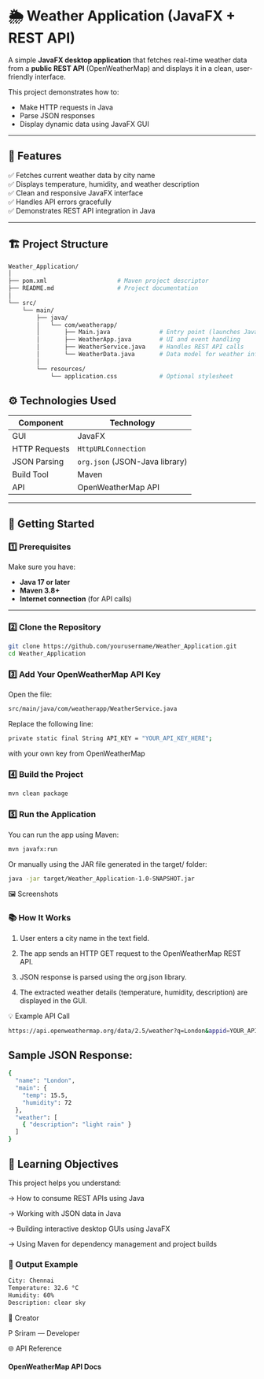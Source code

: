 # 🌦️ Weather Application (JavaFX + REST API)

A simple **JavaFX desktop application** that fetches real-time weather data from a **public REST API** (OpenWeatherMap) and displays it in a clean, user-friendly interface.  

This project demonstrates how to:
- Make HTTP requests in Java  
- Parse JSON responses  
- Display dynamic data using JavaFX GUI  

---

## 🧩 Features

✅ Fetches current weather data by city name  
✅ Displays temperature, humidity, and weather description  
✅ Clean and responsive JavaFX interface  
✅ Handles API errors gracefully  
✅ Demonstrates REST API integration in Java  

---

## 🏗️ Project Structure
```bash
Weather_Application/
│
├── pom.xml                    # Maven project descriptor
├── README.md                  # Project documentation
│
└── src/
    └── main/
        ├── java/
        │   └── com/weatherapp/
        │       ├── Main.java              # Entry point (launches JavaFX)
        │       ├── WeatherApp.java        # UI and event handling
        │       ├── WeatherService.java    # Handles REST API calls
        │       └── WeatherData.java       # Data model for weather info
        │
        └── resources/
            └── application.css            # Optional stylesheet


```

## ⚙️ Technologies Used

| Component | Technology |
|------------|-------------|
| GUI | JavaFX |
| HTTP Requests | `HttpURLConnection` |
| JSON Parsing | `org.json` (JSON-Java library) |
| Build Tool | Maven |
| API | OpenWeatherMap API |

---

## 🚀 Getting Started

### 1️⃣ Prerequisites
Make sure you have:
- **Java 17 or later**
- **Maven 3.8+**
- **Internet connection** (for API calls)

---

### 2️⃣ Clone the Repository

```bash
git clone https://github.com/yourusername/Weather_Application.git
cd Weather_Application
```

### 3️⃣ Add Your OpenWeatherMap API Key

Open the file:

```bash
src/main/java/com/weatherapp/WeatherService.java
```

Replace the following line:
```bash
private static final String API_KEY = "YOUR_API_KEY_HERE";

```
with your own key from OpenWeatherMap

### 4️⃣ Build the Project

```bash
mvn clean package

```
### 5️⃣ Run the Application
You can run the app using Maven:

```bash
mvn javafx:run
```

Or manually using the JAR file generated in the target/ folder:

```bash
java -jar target/Weather_Application-1.0-SNAPSHOT.jar

```

🖼️ Screenshots

### 📚 How It Works
1. User enters a city name in the text field.

2. The app sends an HTTP GET request to the OpenWeatherMap REST API.

3. JSON response is parsed using the org.json library.

4. The extracted weather details (temperature, humidity, description) are displayed in the GUI.

💡 Example API Call

```bash
https://api.openweathermap.org/data/2.5/weather?q=London&appid=YOUR_API_KEY&units=metric

```

## Sample JSON Response:

```bash 
{
  "name": "London",
  "main": {
    "temp": 15.5,
    "humidity": 72
  },
  "weather": [
    { "description": "light rain" }
  ]
}

```

## 🧠 Learning Objectives

This project helps you understand:

 -> How to consume REST APIs using Java

 -> Working with JSON data in Java

 -> Building interactive desktop GUIs using JavaFX

 -> Using Maven for dependency management and project builds

### 🏁 Output Example
```bash
City: Chennai
Temperature: 32.6 °C
Humidity: 60%
Description: clear sky

```
🤝 Creator

P Sriram — Developer

🌐 API Reference

#### OpenWeatherMap API Docs

